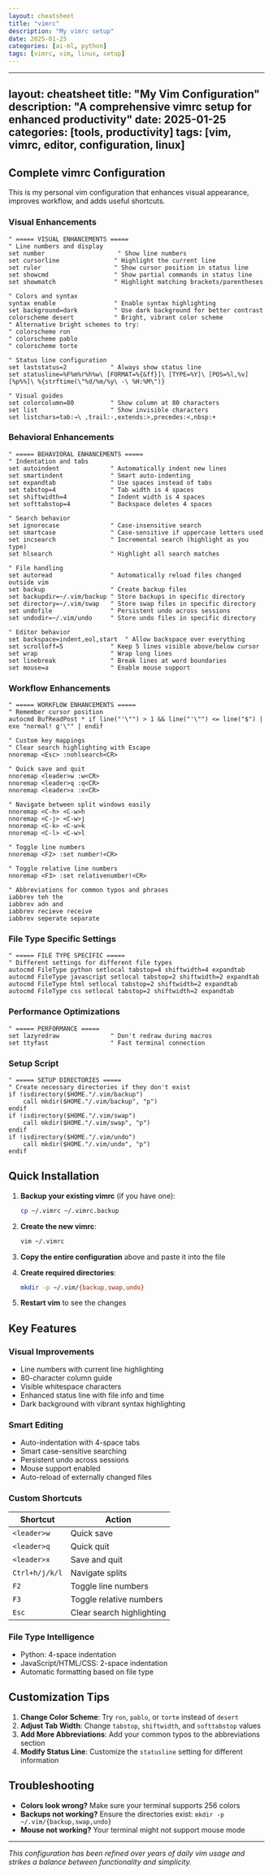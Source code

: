 ```yaml
---
layout: cheatsheet
title: "vimrc"
description: "My vimrc setup"
date: 2025-01-25
categories: [ai-ml, python]
tags: [vimrc, vim, linux, setup]
---
```

---
layout: cheatsheet
title: "My Vim Configuration"
description: "A comprehensive vimrc setup for enhanced productivity"
date: 2025-01-25
categories: [tools, productivity]
tags: [vim, vimrc, editor, configuration, linux]
---

## Complete vimrc Configuration

This is my personal vim configuration that enhances visual appearance, improves workflow, and adds useful shortcuts.

### Visual Enhancements

```vim
" ===== VISUAL ENHANCEMENTS =====
" Line numbers and display
set number                    " Show line numbers
set cursorline               " Highlight the current line
set ruler                    " Show cursor position in status line
set showcmd                  " Show partial commands in status line
set showmatch                " Highlight matching brackets/parentheses

" Colors and syntax
syntax enable                " Enable syntax highlighting
set background=dark          " Use dark background for better contrast
colorscheme desert           " Bright, vibrant color scheme
" Alternative bright schemes to try:
" colorscheme ron
" colorscheme pablo
" colorscheme torte

" Status line configuration
set laststatus=2            " Always show status line
set statusline=%F%m%r%h%w\ [FORMAT=%{&ff}]\ [TYPE=%Y]\ [POS=%l,%v][%p%%]\ %{strftime(\"%d/%m/%y\ -\ %H:%M\")}

" Visual guides
set colorcolumn=80          " Show column at 80 characters
set list                    " Show invisible characters
set listchars=tab:→\ ,trail:·,extends:>,precedes:<,nbsp:+
```

### Behavioral Enhancements

```vim
" ===== BEHAVIORAL ENHANCEMENTS =====
" Indentation and tabs
set autoindent              " Automatically indent new lines
set smartindent             " Smart auto-indenting
set expandtab               " Use spaces instead of tabs
set tabstop=4               " Tab width is 4 spaces
set shiftwidth=4            " Indent width is 4 spaces
set softtabstop=4           " Backspace deletes 4 spaces

" Search behavior
set ignorecase              " Case-insensitive search
set smartcase               " Case-sensitive if uppercase letters used
set incsearch               " Incremental search (highlight as you type)
set hlsearch                " Highlight all search matches

" File handling
set autoread                " Automatically reload files changed outside vim
set backup                  " Create backup files
set backupdir=~/.vim/backup " Store backups in specific directory
set directory=~/.vim/swap   " Store swap files in specific directory
set undofile                " Persistent undo across sessions
set undodir=~/.vim/undo     " Store undo files in specific directory

" Editor behavior
set backspace=indent,eol,start  " Allow backspace over everything
set scrolloff=5             " Keep 5 lines visible above/below cursor
set wrap                    " Wrap long lines
set linebreak               " Break lines at word boundaries
set mouse=a                 " Enable mouse support
```

### Workflow Enhancements

```vim
" ===== WORKFLOW ENHANCEMENTS =====
" Remember cursor position
autocmd BufReadPost * if line("'\"") > 1 && line("'\"") <= line("$") | exe "normal! g'\"" | endif

" Custom key mappings
" Clear search highlighting with Escape
nnoremap <Esc> :nohlsearch<CR>

" Quick save and quit
nnoremap <leader>w :w<CR>
nnoremap <leader>q :q<CR>
nnoremap <leader>x :x<CR>

" Navigate between split windows easily
nnoremap <C-h> <C-w>h
nnoremap <C-j> <C-w>j
nnoremap <C-k> <C-w>k
nnoremap <C-l> <C-w>l

" Toggle line numbers
nnoremap <F2> :set number!<CR>

" Toggle relative line numbers
nnoremap <F3> :set relativenumber!<CR>

" Abbreviations for common typos and phrases
iabbrev teh the
iabbrev adn and
iabbrev recieve receive
iabbrev seperate separate
```

### File Type Specific Settings

```vim
" ===== FILE TYPE SPECIFIC =====
" Different settings for different file types
autocmd FileType python setlocal tabstop=4 shiftwidth=4 expandtab
autocmd FileType javascript setlocal tabstop=2 shiftwidth=2 expandtab
autocmd FileType html setlocal tabstop=2 shiftwidth=2 expandtab
autocmd FileType css setlocal tabstop=2 shiftwidth=2 expandtab
```

### Performance Optimizations

```vim
" ===== PERFORMANCE =====
set lazyredraw              " Don't redraw during macros
set ttyfast                 " Fast terminal connection
```

### Setup Script

```vim
" ===== SETUP DIRECTORIES =====
" Create necessary directories if they don't exist
if !isdirectory($HOME."/.vim/backup")
    call mkdir($HOME."/.vim/backup", "p")
endif
if !isdirectory($HOME."/.vim/swap")
    call mkdir($HOME."/.vim/swap", "p")
endif
if !isdirectory($HOME."/.vim/undo")
    call mkdir($HOME."/.vim/undo", "p")
endif
```

## Quick Installation

1. **Backup your existing vimrc** (if you have one):
   ```bash
   cp ~/.vimrc ~/.vimrc.backup
   ```

2. **Create the new vimrc**:
   ```bash
   vim ~/.vimrc
   ```

3. **Copy the entire configuration** above and paste it into the file

4. **Create required directories**:
   ```bash
   mkdir -p ~/.vim/{backup,swap,undo}
   ```

5. **Restart vim** to see the changes

## Key Features

### Visual Improvements
- Line numbers with current line highlighting
- 80-character column guide
- Visible whitespace characters
- Enhanced status line with file info and time
- Dark background with vibrant syntax highlighting

### Smart Editing
- Auto-indentation with 4-space tabs
- Smart case-sensitive searching
- Persistent undo across sessions
- Mouse support enabled
- Auto-reload of externally changed files

### Custom Shortcuts
| Shortcut | Action |
|----------|--------|
| `<leader>w` | Quick save |
| `<leader>q` | Quick quit |
| `<leader>x` | Save and quit |
| `Ctrl+h/j/k/l` | Navigate splits |
| `F2` | Toggle line numbers |
| `F3` | Toggle relative numbers |
| `Esc` | Clear search highlighting |

### File Type Intelligence
- Python: 4-space indentation
- JavaScript/HTML/CSS: 2-space indentation
- Automatic formatting based on file type

## Customization Tips

1. **Change Color Scheme**: Try `ron`, `pablo`, or `torte` instead of `desert`
2. **Adjust Tab Width**: Change `tabstop`, `shiftwidth`, and `softtabstop` values
3. **Add More Abbreviations**: Add your common typos to the abbreviations section
4. **Modify Status Line**: Customize the `statusline` setting for different information

## Troubleshooting

- **Colors look wrong?** Make sure your terminal supports 256 colors
- **Backups not working?** Ensure the directories exist: `mkdir -p ~/.vim/{backup,swap,undo}`
- **Mouse not working?** Your terminal might not support mouse mode

---

*This configuration has been refined over years of daily vim usage and strikes a balance between functionality and simplicity.*